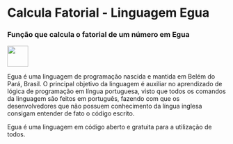 <h1>Calcula Fatorial - Linguagem Egua</h1>
<h3>Função que calcula o fatorial de um número em Egua</h3>

<img src="https://egua.tech/assets/img/egua.png" width="48">

<p>
Egua é uma linguagem de programação nascida e mantida em Belém do Pará, Brasil. O principal objetivo da linguagem é auxiliar no aprendizado de lógica de programação em língua portuguesa, visto que todos os comandos da linguagem são feitos em português, fazendo com que os desenvolvedores que não possuem conhecimento da língua inglesa consigam entender de fato o código escrito.
</p>
Egua é uma linguagem em código aberto e gratuita para a utilização de todos.
